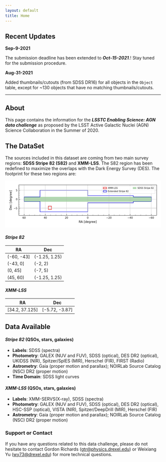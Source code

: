 ```yaml
---
layout: default
title: Home
---
```

## **Recent Updates**
**Sep-9-2021**

The submission deadline has been extended to **_Oct-15-2021_**.! Stay tuned for the submission procedure.

**Aug-31-2021**

Added thumbnails/cutouts (from SDSS DR16) for all objects in the `Object` table, except for ~130 objects that have no matching thumbnails/cutouts. 

---

## About
This page contains the information for the _**LSSTC Enabling Science: AGN data challenge**_ as proposed by the LSST Active Galactic Nuclei (AGN) Science Collaboration in the Summer of 2020. 

<!-- The dataset that will be released in this data challenge is drawn heavily from a [training set](https://github.com/RichardsGroup/LSST_training) constructed to facilitate AGN classification in LSST.  -->

## The DataSet
The sources included in this dataset are coming from two main survey regions: **SDSS Stripe 82 (S82)** and **XMM-LSS**. The S82 region has been redefined to maximize the overlaps with the Dark Energy Survey (DES). The footprint for these two regions are:

![Footprint](assets/dc_footprint.jpeg)

#### _Stripe 82_

| RA         | Dec           |
| ---------- | ------------- |
| (-60, -43] | (-1.25, 1.25) |
| (-43, 0]   | (-2, 2)       |
| (0, 45]    | (-7, 5)       |
| (45, 60)   | (-1.25, 1.25) |

#### _XMM-LSS_

| RA             | Dec            |
| -------------- | -------------- |
| [34.2, 37.125] | [-5.72, -3.87] |

## Data Available
#### _Stripe 82_  (QSOs, stars, galaxies)
- __Labels__: SDSS (spectra)
- __Photometry__: GALEX (NUV and FUV), SDSS (optical), DES DR2 (optical), UKIDSS (NIR), Spitzer/SpIES (MIR), Herschel (FIR), FIRST (Radio)
- __Astrometry__: Gaia (proper motion and parallax); NOIRLab Source Catalog (NSC) DR2 (proper motion)
- __Time Domain__: SDSS light curves

#### _XMM-LSS_ (QSOs, stars, galaxies)
- __Labels__: XMM-SERVS(X-ray), SDSS (spectra)
- __Photometry__: GALEX (NUV and FUV), SDSS (optical), DES DR2 (optical), HSC-SSP (optical), VISTA (NIR), Spitzer/DeepDrill (MIR), Herschel (FIR)
- __Astrometry__: Gaia (proper motion and parallax); NOIRLab Source Catalog (NSC) DR2 (proper motion)

### Support or Contact
If you have any questions related to this data challenge, please do not hesitate to contact Gordon Richards (<gtr@physics.drexel.edu>) or Weixiang Yu (<wy73@drexel.edu>) for more technical questions.
